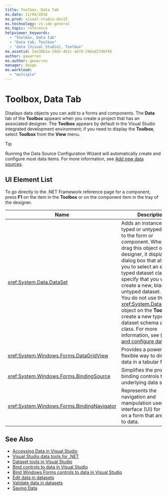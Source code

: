 ```yaml
---
title: Toolbox, Data Tab
ms.date: 11/04/2016
ms.prod: visual-studio-dev15
ms.technology: vs-ide-general
ms.topic: reference
helpviewer_keywords:
  - "Toolbox, Data tab"
  - "Data tab, Toolbox"
  - "data [Visual Studio], Toolbox"
ms.assetid: 2ae38b2a-29d2-461c-a67d-29dad274bf45
author: gewarren
ms.author: gewarren
manager: douge
ms.workload:
  - "multiple"
---
```

# Toolbox, Data Tab
Displays data objects you can add to a forms and components. The **Data** tab of the **Toolbox** appears when you create a project that has an associated designer. The **Toolbox** appears by default in the Visual Studio integrated development environment; if you need to display the **Toolbox**, select **Toolbox** from the **View** menu.

> [!TIP]
> Running the Data Source Configuration Wizard will automatically create and configure most data items. For more information, see [Add new data sources](../../data-tools/add-new-data-sources.md).


## UI Element List
 To go directly to the .NET Framework reference page for a component, press **F1** on the item in the **Toolbox** or on the component item in the tray of the designer.

|Name|Description|
|----------|-----------------|
|<xref:System.Data.DataSet>|Adds an instance of a typed or untyped dataset to the form or component. When you drag this object onto a designer, it displays a dialog box that allows you to select an existing typed dataset class or specify that you want to create a new, blank, untyped dataset. **Note:**  You do not use the <xref:System.Data.DataSet> object on the **Toolbox** to create a new typed dataset schema and class. For more information, see [Create and configure datasets](../../data-tools/create-and-configure-datasets-in-visual-studio.md).|
|<xref:System.Windows.Forms.DataGridView>|Provides a powerful and flexible way to display data in a tabular format.|
|<xref:System.Windows.Forms.BindingSource>|Simplifies the process of binding controls to an underlying data source.|
|<xref:System.Windows.Forms.BindingNavigator>|Represents the navigation and manipulation user interface (UI) for controls on a form that are bound to data.|

## See Also

- [Accessing Data in Visual Studio](../../data-tools/accessing-data-in-visual-studio.md)
- [Visual Studio data tools for .NET](../../data-tools/visual-studio-data-tools-for-dotnet.md)
- [Dataset tools in Visual Studio](../../data-tools/dataset-tools-in-visual-studio.md)
- [Bind controls to data in Visual Studio](../../data-tools/bind-controls-to-data-in-visual-studio.md)
- [Bind Windows Forms controls to data in Visual Studio](../../data-tools/bind-windows-forms-controls-to-data-in-visual-studio.md)
- [Edit data in datasets](../../data-tools/edit-data-in-datasets.md)
- [Validate data in datasets](../../data-tools/validate-data-in-datasets.md)
- [Saving Data](../../data-tools/saving-data.md)